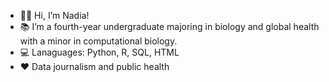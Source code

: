 - ✌🏽 Hi, I’m Nadia!
- 📚  I’m a fourth-year undergraduate majoring in biology and global health with a minor in computational biology.
- 💻 Lanaguages: Python, R, SQL, HTML
- ❤️  Data journalism and public health

<!---
nadiabey/nadiabey is a ✨ special ✨ repository because its `README.md` (this file) appears on your GitHub profile.
You can click the Preview link to take a look at your changes.
--->

